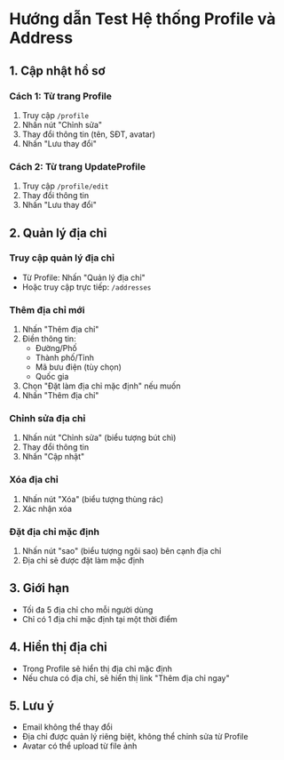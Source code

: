 # Hướng dẫn Test Hệ thống Profile và Address

## 1. Cập nhật hồ sơ

### Cách 1: Từ trang Profile
1. Truy cập `/profile`
2. Nhấn nút "Chỉnh sửa"
3. Thay đổi thông tin (tên, SĐT, avatar)
4. Nhấn "Lưu thay đổi"

### Cách 2: Từ trang UpdateProfile
1. Truy cập `/profile/edit`
2. Thay đổi thông tin
3. Nhấn "Lưu thay đổi"

## 2. Quản lý địa chỉ

### Truy cập quản lý địa chỉ
- Từ Profile: Nhấn "Quản lý địa chỉ"
- Hoặc truy cập trực tiếp: `/addresses`

### Thêm địa chỉ mới
1. Nhấn "Thêm địa chỉ"
2. Điền thông tin:
   - Đường/Phố
   - Thành phố/Tỉnh
   - Mã bưu điện (tùy chọn)
   - Quốc gia
3. Chọn "Đặt làm địa chỉ mặc định" nếu muốn
4. Nhấn "Thêm địa chỉ"

### Chỉnh sửa địa chỉ
1. Nhấn nút "Chỉnh sửa" (biểu tượng bút chì)
2. Thay đổi thông tin
3. Nhấn "Cập nhật"

### Xóa địa chỉ
1. Nhấn nút "Xóa" (biểu tượng thùng rác)
2. Xác nhận xóa

### Đặt địa chỉ mặc định
1. Nhấn nút "sao" (biểu tượng ngôi sao) bên cạnh địa chỉ
2. Địa chỉ sẽ được đặt làm mặc định

## 3. Giới hạn
- Tối đa 5 địa chỉ cho mỗi người dùng
- Chỉ có 1 địa chỉ mặc định tại một thời điểm

## 4. Hiển thị địa chỉ
- Trong Profile sẽ hiển thị địa chỉ mặc định
- Nếu chưa có địa chỉ, sẽ hiển thị link "Thêm địa chỉ ngay"

## 5. Lưu ý
- Email không thể thay đổi
- Địa chỉ được quản lý riêng biệt, không thể chỉnh sửa từ Profile
- Avatar có thể upload từ file ảnh 